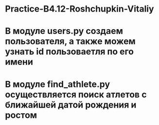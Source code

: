 # Practice-B4.12-Roshchupkin-Vitaliy
# В модуле users.py создаем пользователя, а также можем узнать id пользоваетля по его имени
# В модуле find_athlete.py осуществляется поиск атлетов с ближайшей датой рождения и ростом
